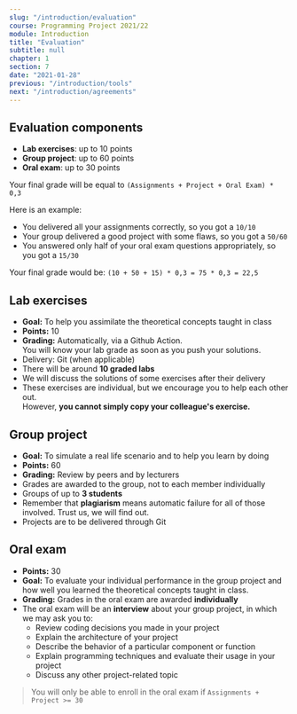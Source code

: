 ```yaml
---
slug: "/introduction/evaluation"
course: Programming Project 2021/22
module: Introduction
title: "Evaluation"
subtitle: null
chapter: 1
section: 7
date: "2021-01-28"
previous: "/introduction/tools"
next: "/introduction/agreements"
---
```

 
## Evaluation components

- **Lab exercises**: up to 10 points
- **Group project**: up to 60 points
- **Oral exam**: up to 30 points

Your final grade will be equal to	`(Assignments + Project + Oral Exam) * 0,3`

Here is an example: 

- You delivered all your assignments correctly, so you got a `10/10`
- Your group delivered a good project with some flaws, so you got a `50/60`
- You answered only half of your oral exam questions appropriately, so you got a `15/30`

Your final grade would be: `(10 + 50 + 15) * 0,3 = 75 * 0,3 = 22,5`


## Lab exercises

- **Goal:** To help you assimilate the theoretical concepts taught in class
- **Points:** 10
- **Grading:** Automatically, via a Github Action.  
    You will know your lab grade as soon as you push your solutions.
- Delivery: Git (when applicable)
- There will be around **10 graded labs**
- We will discuss the solutions of some exercises after their delivery
- These exercises are individual, but we encourage you to help each other out.   
	However, **you cannot simply copy your colleague's exercise.**

## Group project

- **Goal:** To simulate a real life scenario and to help you learn by doing
- **Points:** 60
- **Grading:** Review by peers and by lecturers
- Grades are awarded to the group, not to each member individually
- Groups of up to **3 students**
-	Remember that **plagiarism** means automatic failure for all of those involved.
	Trust us, we will find out.
- Projects are to be delivered through Git

## Oral exam

- **Points:** 30
- **Goal:** To evaluate your individual performance in the group project and how well you learned the theoretical concepts taught in class.
- **Grading:** Grades in the oral exam are awarded **individually**
- The oral exam will be an **interview** about your group project, in which we may ask you to:
  + Review coding decisions you made in your project
  + Explain the architecture of your project
  + Describe the behavior of a particular component or function
  + Explain programming techniques and evaluate their usage in your project
  + Discuss any other project-related topic

> You will only be able to enroll in the oral exam if `Assignments + Project >= 30`
